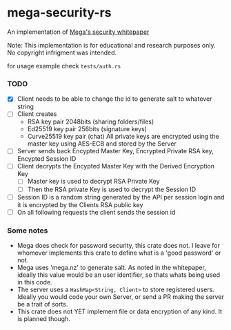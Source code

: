 # mega-security-rs

An implementation of [Mega's security whitepaper](https://mega.nz/SecurityWhitepaper.pdf)

Note: This implementation is for educational and research purposes only. No copyright infrigment was intended.

for usage example check `tests/auth.rs`

### TODO
- [x] Client needs to be able to change the id to generate salt to whatever string
- [ ] Client creates
    - RSA key pair 2048bits (sharing folders/files)
    - Ed25519 key pair 256bits (signature keys)
    - Curve25519 key pair (chat)
    All private keys are encrypted using the master key using AES-ECB and stored by the Server
- [ ] Server sends back Encypted Master Key, Encrypted Private RSA key, Encypted Session ID
- [ ] Client decrypts the Encypted Master Key with the Derived Encryption Key
    - [ ] Master key is used to decrypt RSA Private Key
    - [ ] Then the RSA private Key is used to decrypt the Session ID
- [ ] Session ID is a random string generated by the API per session login and it is encrypted by the Clients RSA public key
- [ ] On all following requests the client sends the session id

### Some notes
- Mega does check for password security, this crate does not. I leave for whomever implements this crate to define what is a 'good password' or not.
- Mega uses 'mega.nz' to generate salt. As noted in the whitepaper, ideally this value would be an user identifier, so thats whats being used in this code.
- The server uses a `HashMap<String, Client>` to store registered users. Ideally you would code your own Server, or send a PR making the server be a trait of sorts.
- This crate does not YET implement file or data encryption of any kind. It is planned though.
